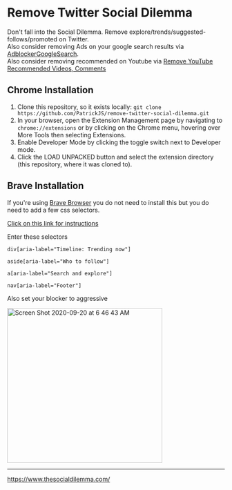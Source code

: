 # Remove Twitter Social Dilemma

Don't fall into the Social Dilemma. Remove explore/trends/suggested-follows/promoted on Twitter.  
Also consider removing Ads on your google search results via [AdblockerGoogleSearch](https://github.com/PatrickJS/AdblockerGoogleSearch).  
Also consider removing recommended on Youtube via [Remove YouTube Recommended Videos, Comments](https://chrome.google.com/webstore/detail/remove-youtube-recommende/khncfooichmfjbepaaaebmommgaepoid)

## Chrome Installation

1. Clone this repository, so it exists locally: `git clone https://github.com/PatrickJS/remove-twitter-social-dilemma.git`
2. In your browser, open the Extension Management page by navigating to `chrome://extensions` or by clicking on the Chrome menu, hovering over More Tools then selecting Extensions.
3. Enable Developer Mode by clicking the toggle switch next to Developer mode.
4. Click the LOAD UNPACKED button and select the extension directory (this repository, where it was cloned to).

## Brave Installation

If you're using [Brave Browser](https://brave.com/) you do not need to install this but you do need to add a few css selectors.

[Click on this link for instructions](https://dev.to/donavon/disable-promoted-tweets-in-twitter-using-brave-3e37)

Enter these selectors

```
div[aria-label="Timeline: Trending now"]
```
```
aside[aria-label="Who to follow"]
```
```
a[aria-label="Search and explore"]
```
```
nav[aria-label="Footer"]
```

Also set your blocker to aggressive

<img width="359" alt="Screen Shot 2020-09-20 at 6 46 43 AM" src="https://user-images.githubusercontent.com/1016365/93712903-80aa1c00-fb0d-11ea-842e-e9e7159cb879.png">

---

https://www.thesocialdilemma.com/
